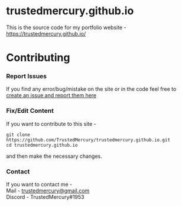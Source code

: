 # trustedmercury.github.io
This is the source code for my portfolio website - https://trustedmercury.github.io/

# Contributing

### Report Issues
If you find any error/bug/mistake on the site or in the code feel free to[ create an issue and report them here](https://github.com/TrustedMercury/trustedmercury.github.io/issues)

### Fix/Edit Content
If you want to contribute to this site -
```
git clone https://github.com/TrustedMercury/trustedmercury.github.io.git
cd trustedmercury.github.io
```
and then make the necessary changes.

### Contact
If you want to contact me -  
Mail - trustedmercury@gmail.com  
Discord - TrustedMercury#1953
